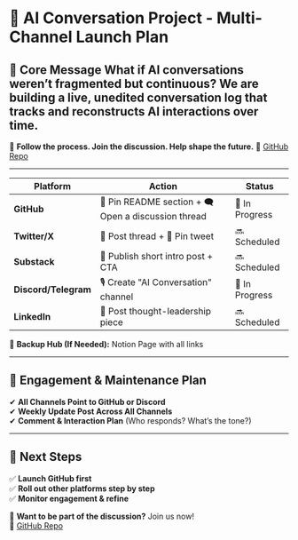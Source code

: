 # 🚀 AI Conversation Project - Multi-Channel Launch Plan 
## 🔹 Core Message **What if AI conversations weren’t fragmented but continuous?** We are building a **live, unedited conversation log** that tracks and reconstructs AI interactions over time. 

📌 **Follow the process. Join the discussion. Help shape the future.** 🔗 [GitHub Repo](your-link-here) 

--- 

| **Platform**  | **Action** | **Status** |
|--------------|------------|------------|
| **GitHub**  | 📌 Pin README section + 🗨️ Open a discussion thread | 🔄 In Progress |
| **Twitter/X** | 📝 Post thread + 📌 Pin tweet | 🔜 Scheduled |
| **Substack** | 📰 Publish short intro post + CTA | 🔜 Scheduled |
| **Discord/Telegram** | 🎙️ Create "AI Conversation" channel | 🔄 In Progress |
| **LinkedIn** | 💼 Post thought-leadership piece | 🔜 Scheduled |

📌 **Backup Hub (If Needed):** Notion Page with all links  

---

## 🔹 Engagement & Maintenance Plan  
✔ **All Channels Point to GitHub or Discord**  
✔ **Weekly Update Post Across All Channels**  
✔ **Comment & Interaction Plan** (Who responds? What’s the tone?)  

---

## 🔹 Next Steps
✅ **Launch GitHub first**  
✅ **Roll out other platforms step by step**  
✅ **Monitor engagement & refine**  

📌 **Want to be part of the discussion?** Join us now!  
🔗 [GitHub Repo](your-link-here)